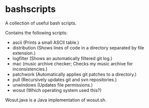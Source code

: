 # bashscripts

A collection of useful bash scripts.

Contains the following scripts:
 - ascii (Prints a small ASCII table.)
 - distribution (Shows lines of code in a directory separated by file extension.)
 - logfilter (Shows an automatically filtered git log.)
 - mac (music archive checker; Checks my music archive for inconsistencies.)
 - patchwork (Automatically applies git patches to a directory.)
 - pull (Recursively updates git and svn repositories.)
 - unwindows (Updates file permissions.)
 - wosut (Which operating system used this?)

Wosut.java is a Java implementation of wosut.sh.
